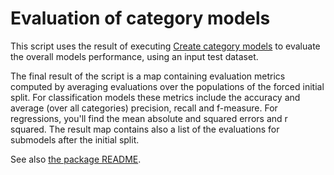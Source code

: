 # Evaluation of category models

This script uses the result of
executing [Create category models](../create-category-models) to
evaluate the overall models performance, using an input test dataset.

The final result of the script is a map containing evaluation metrics
computed by averaging evaluations over the populations of the forced
initial split.  For classification models these metrics include the
accuracy and average (over all categories) precision, recall and
f-measure.  For regressions, you'll find the mean absolute and squared
errors and r squared.  The result map contains also a list of the
evaluations for submodels after the initial split.

See also [the package README](../readme.md).
